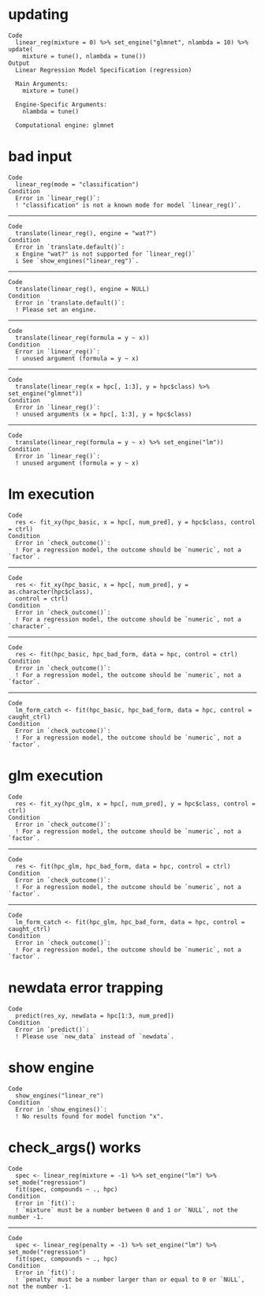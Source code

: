 # updating

    Code
      linear_reg(mixture = 0) %>% set_engine("glmnet", nlambda = 10) %>% update(
        mixture = tune(), nlambda = tune())
    Output
      Linear Regression Model Specification (regression)
      
      Main Arguments:
        mixture = tune()
      
      Engine-Specific Arguments:
        nlambda = tune()
      
      Computational engine: glmnet 
      

# bad input

    Code
      linear_reg(mode = "classification")
    Condition
      Error in `linear_reg()`:
      ! "classification" is not a known mode for model `linear_reg()`.

---

    Code
      translate(linear_reg(), engine = "wat?")
    Condition
      Error in `translate.default()`:
      x Engine "wat?" is not supported for `linear_reg()`
      i See `show_engines("linear_reg")`.

---

    Code
      translate(linear_reg(), engine = NULL)
    Condition
      Error in `translate.default()`:
      ! Please set an engine.

---

    Code
      translate(linear_reg(formula = y ~ x))
    Condition
      Error in `linear_reg()`:
      ! unused argument (formula = y ~ x)

---

    Code
      translate(linear_reg(x = hpc[, 1:3], y = hpc$class) %>% set_engine("glmnet"))
    Condition
      Error in `linear_reg()`:
      ! unused arguments (x = hpc[, 1:3], y = hpc$class)

---

    Code
      translate(linear_reg(formula = y ~ x) %>% set_engine("lm"))
    Condition
      Error in `linear_reg()`:
      ! unused argument (formula = y ~ x)

# lm execution

    Code
      res <- fit_xy(hpc_basic, x = hpc[, num_pred], y = hpc$class, control = ctrl)
    Condition
      Error in `check_outcome()`:
      ! For a regression model, the outcome should be `numeric`, not a `factor`.

---

    Code
      res <- fit_xy(hpc_basic, x = hpc[, num_pred], y = as.character(hpc$class),
      control = ctrl)
    Condition
      Error in `check_outcome()`:
      ! For a regression model, the outcome should be `numeric`, not a `character`.

---

    Code
      res <- fit(hpc_basic, hpc_bad_form, data = hpc, control = ctrl)
    Condition
      Error in `check_outcome()`:
      ! For a regression model, the outcome should be `numeric`, not a `factor`.

---

    Code
      lm_form_catch <- fit(hpc_basic, hpc_bad_form, data = hpc, control = caught_ctrl)
    Condition
      Error in `check_outcome()`:
      ! For a regression model, the outcome should be `numeric`, not a `factor`.

# glm execution

    Code
      res <- fit_xy(hpc_glm, x = hpc[, num_pred], y = hpc$class, control = ctrl)
    Condition
      Error in `check_outcome()`:
      ! For a regression model, the outcome should be `numeric`, not a `factor`.

---

    Code
      res <- fit(hpc_glm, hpc_bad_form, data = hpc, control = ctrl)
    Condition
      Error in `check_outcome()`:
      ! For a regression model, the outcome should be `numeric`, not a `factor`.

---

    Code
      lm_form_catch <- fit(hpc_glm, hpc_bad_form, data = hpc, control = caught_ctrl)
    Condition
      Error in `check_outcome()`:
      ! For a regression model, the outcome should be `numeric`, not a `factor`.

# newdata error trapping

    Code
      predict(res_xy, newdata = hpc[1:3, num_pred])
    Condition
      Error in `predict()`:
      ! Please use `new_data` instead of `newdata`.

# show engine

    Code
      show_engines("linear_re")
    Condition
      Error in `show_engines()`:
      ! No results found for model function "x".

# check_args() works

    Code
      spec <- linear_reg(mixture = -1) %>% set_engine("lm") %>% set_mode("regression")
      fit(spec, compounds ~ ., hpc)
    Condition
      Error in `fit()`:
      ! `mixture` must be a number between 0 and 1 or `NULL`, not the number -1.

---

    Code
      spec <- linear_reg(penalty = -1) %>% set_engine("lm") %>% set_mode("regression")
      fit(spec, compounds ~ ., hpc)
    Condition
      Error in `fit()`:
      ! `penalty` must be a number larger than or equal to 0 or `NULL`, not the number -1.

